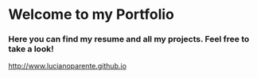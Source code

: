 # Welcome to my Portfolio

### Here you can find my resume and all my projects. Feel free to take a look! 

http://www.lucianoparente.github.io
